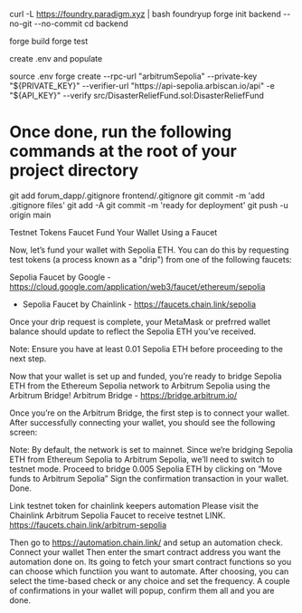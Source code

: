 curl -L https://foundry.paradigm.xyz | bash
foundryup
forge init backend --no-git --no-commit 
cd backend

forge build
forge test

create .env and populate

source .env
forge create --rpc-url "arbitrumSepolia" --private-key "${PRIVATE_KEY}" --verifier-url "https://api-sepolia.arbiscan.io/api" -e "${API_KEY}" --verify src/DisasterReliefFund.sol:DisasterReliefFund





# Once done, run the following commands at the root of your project directory  
git add forum_dapp/.gitignore frontend/.gitignore
git commit -m 'add .gitignore files'
git add -A
git commit -m 'ready for deployment'
git push -u origin main


Testnet Tokens Faucet
Fund Your Wallet Using a Faucet

Now, let’s fund your wallet with Sepolia ETH. You can do this by requesting test tokens (a process known as a "drip") from one of the following faucets:

 Sepolia Faucet by Google    - https://cloud.google.com/application/web3/faucet/ethereum/sepolia
- Sepolia Faucet by Chainlink - https://faucets.chain.link/sepolia

Once your drip request is complete, your MetaMask or prefrred wallet balance should update to reflect the Sepolia ETH you’ve received.

Note: Ensure you have at least 0.01 Sepolia ETH before proceeding to the next step.

Now that your wallet is set up and funded, you’re ready to bridge Sepolia ETH from the Ethereum Sepolia network to Arbitrum Sepolia using the Arbitrum Bridge!
Arbitrum Bridge  - https://bridge.arbitrum.io/

Once you’re on the Arbitrum Bridge, the first step is to connect your wallet. After successfully connecting your wallet, you should see the following screen:


Note: By default, the network is set to mainnet. Since we’re bridging Sepolia ETH from Ethereum Sepolia to Arbitrum Sepolia, we’ll need to switch to testnet mode.
Proceed to bridge 0.005 Sepolia ETH by clicking on “Move funds to Arbitrum Sepolia”
Sign the confirmation transaction in your wallet. Done.

Link testnet token for chainlink keepers automation
Please visit the Chainlink Arbitrum Sepolia Faucet to receive testnet LINK.
https://faucets.chain.link/arbitrum-sepolia

Then go to https://automation.chain.link/ and setup an automation check.
Connect your wallet
Then enter the smart contract address  you want the automation done on.
Its going to fetch your smart contract functions so you can choose which functiion you want to automate.
After choosing, you can select the time-based check or any choice and set the frequency.
A couple of confirmations in your wallet will popup, confirm them all and you are done. 